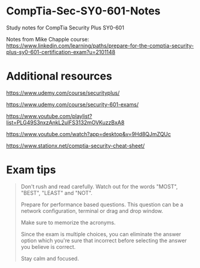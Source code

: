 # CompTia-Sec-SY0-601-Notes
Study notes for CompTia Security Plus SY0-601

Notes from Mike Chapple course: https://www.linkedin.com/learning/paths/prepare-for-the-comptia-security-plus-sy0-601-certification-exam?u=2101148

# Additional resources
https://www.udemy.com/course/securityplus/

https://www.udemy.com/course/security-601-exams/

https://www.youtube.com/playlist?list=PLG49S3nxzAnkL2ulFS3132mOVKuzzBxA8

https://www.youtube.com/watch?app=desktop&v=9Hd8QJmZQUc

https://www.stationx.net/comptia-security-cheat-sheet/

# Exam tips
>Don't rush and read carefully. Watch out for the words "MOST", "BEST", "LEAST" and "NOT".
>
>Prepare for performance based questions. This question can be a network configuration, terminal or drag and drop window.
>
>Make sure to memorize the acronyms.
>
>Since the exam is multiple choices, you can eliminate the answer option which you're sure that incorrect before selecting the answer you believe is correct.
>
>Stay calm and focused.
